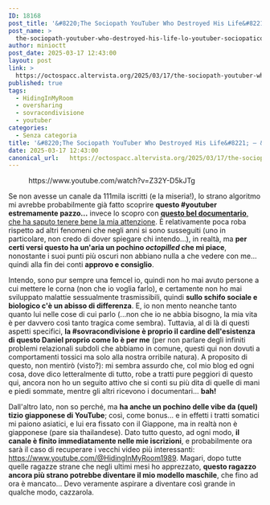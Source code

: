 ```yaml
---
ID: 18168
post_title: '&#8220;The Sociopath YouTuber Who Destroyed His Life&#8221; — &#8220;Lo Youtuber Sociopatico Che Ha Distrutto La Sua Vita&#8221; (Hiding In My Room)'
post_name: >
  the-sociopath-youtuber-who-destroyed-his-life-lo-youtuber-sociopatico-che-ha-distrutto-la-sua-vita-hiding-in-my-room
author: minioctt
post_date: 2025-03-17 12:43:00
layout: post
link: >
  https://octospacc.altervista.org/2025/03/17/the-sociopath-youtuber-who-destroyed-his-life-lo-youtuber-sociopatico-che-ha-distrutto-la-sua-vita-hiding-in-my-room/
published: true
tags:
  - HidingInMyRoom
  - oversharing
  - sovracondivisione
  - youtuber
categories:
  - Senza categoria
title: '&#8220;The Sociopath YouTuber Who Destroyed His Life&#8221; — &#8220;Lo Youtuber Sociopatico Che Ha Distrutto La Sua Vita&#8221; (Hiding In My Room)'
date: 2025-03-17 12:43:00
canonical_url:   https://octospacc.altervista.org/2025/03/17/the-sociopath-youtuber-who-destroyed-his-life-lo-youtuber-sociopatico-che-ha-distrutto-la-sua-vita-hiding-in-my-room/
---
```

<!-- wp:embed {"url":"https://www.youtube.com/watch?v=Z32Y-D5kJTg","type":"video","providerNameSlug":"youtube","responsive":true,"className":"wp-embed-aspect-16-9 wp-has-aspect-ratio"} -->
<figure class="wp-block-embed is-type-video is-provider-youtube wp-block-embed-youtube wp-embed-aspect-16-9 wp-has-aspect-ratio"><div class="wp-block-embed__wrapper">
https://www.youtube.com/watch?v=Z32Y-D5kJTg
</div></figure>
<!-- /wp:embed -->

<!-- wp:paragraph -->
<p>Se non avesse un canale da 111mila iscritti (e la miseria!), lo strano algoritmo mi avrebbe probabilmente già fatto scoprire <strong>questo #youtuber estremamente pazzo...</strong> invece lo scopro con <a href="https://www.youtube.com/watch?v=Z32Y-D5kJTg"><strong>questo bel documentario</strong>, che ha saputo tenere bene la mia attenzione</a>. È relativamente poca roba rispetto ad altri fenomeni che negli anni si sono susseguiti (uno in particolare, non credo di dover spiegare chi intendo...), in realtà, ma <strong>per certi versi questo ha un'aria un pochino <em>octopilled</em> che mi piace</strong>, nonostante i suoi punti più oscuri non abbiano nulla a che vedere con me... quindi alla fin dei conti <strong>approvo e consiglio</strong>.</p>
<!-- /wp:paragraph -->

<!-- wp:paragraph -->
<p>Intendo, sono pur sempre una femcel io, quindi non ho mai avuto persone a cui mettere le corna (non che io voglia farlo), e certamente non ho mai sviluppato malattie sessualmente trasmissibili, quindi <strong>sullo schifo sociale e biologico c'è un abisso di differenza</strong>. E, io non mento neanche tanto quanto lui nelle cose di cui parlo (...non che io ne abbia bisogno, la mia vita è per davvero così tanto tragica come sembra). Tuttavia, al di là di questi aspetti specifici, <strong>la #sovracondivisione è proprio il cardine dell'esistenza di questo Daniel proprio come lo è per me</strong> (per non parlare degli infiniti problemi relazionali subdoli che abbiamo in comune, questi qui non dovuti a comportamenti tossici ma solo alla nostra orribile natura). A proposito di questo, non mentirò (visto?): mi sembra assurdo che, col mio blog ed ogni cosa, dove dico letteralmente di tutto, robe a tratti pure peggiori di questo qui, ancora non ho un seguito attivo che si conti su più dita di quelle di mani e piedi sommate, mentre gli altri ricevono i documentari... <strong>bah!</strong></p>
<!-- /wp:paragraph -->

<!-- wp:paragraph -->
<p>Dall'altro lato, non so perché, ma <strong>ha anche un pochino delle vibe da (quel) tizio giapponese di YouTube</strong>; così, come bonus... e in effetti i tratti somatici mi paiono asiatici, e lui era fissato con il Giappone, ma in realtà non è giapponese (pare sia thailandese). Dato tutto questo, ad ogni modo, <strong>il canale è finito immediatamente nelle mie iscrizioni</strong>, e probabilmente ora sarà il caso di recuperare i vecchi video più interessanti: <a href="https://www.youtube.com/@HidingInMyRoom1989">https://www.youtube.com/@HidingInMyRoom1989</a>. Magari, dopo tutte quelle ragazze strane che negli ultimi mesi ho apprezzato, <strong>questo ragazzo ancora più strano potrebbe diventare il mio modello maschile</strong>, che fino ad ora è mancato... Devo veramente aspirare a diventare così grande in qualche modo, cazzarola.</p>
<!-- /wp:paragraph -->